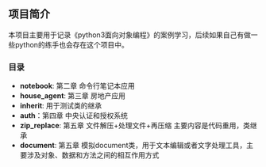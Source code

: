 ## **项目简介**
本项目主要用于记录《python3面向对象编程》的案例学习，后续如果自己有做一些python的练手也会存在这个项目中。

### 目录
- **notebook**: 第二章 命令行笔记本应用
- **house_agent**: 第三章 房地产应用
- **inherit**: 用于测试类的继承
- **auth**：第四章 中央认证和授权系统
- **zip_replace**: 第五章 文件解压+处理文件+再压缩 主要内容是代码重用，类继承
- **document**: 第五章 模拟document类，用于文本编辑或者文字处理工具，主要涉及对象、数据和方法之间的相互作用方式